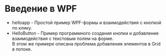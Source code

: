 ﻿# Введение в WPF

- helloapp - Простой пример WPF-формы и взаимодействия с кнопкой по клику.
- HelloButton - Пример программного создания кнопки и добавление взаимодействия с текстовым полем на форме.\
  В этом же примере описана проблема добавления элементов в Grid в потоке.
